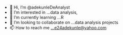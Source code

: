 - 👋 Hi, I’m @adekunleDeAnalyst
- 👀 I’m interested in ...data analysis, 
- 🌱 I’m currently learning ...R 
- 💞️ I’m looking to collaborate on ...data analysis projects
- 📫 How to reach me ...e24adekunle@yahoo.com

<!---
adekunleDeAnalyst/adekunleDeAnalyst is a ✨ special ✨ repository because its `README.md` (this file) appears on your GitHub profile.
You can click the Preview link to take a look at your changes.
--->

